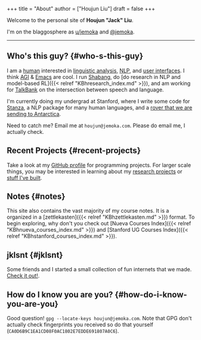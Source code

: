 +++
title = "About"
author = ["Houjun Liu"]
draft = false
+++

Welcome to the personal site of ****Houjun "Jack" Liu****.

I'm on the blaggosphere as [u/jemoka](https://www.reddit.com/user/Jemoka/) and [@jemoka](https://github.com/Jemoka/).

---


## Who's this guy? {#who-s-this-guy}

I am a [human](https://avatars.githubusercontent.com/u/28765741?v=4) interested in [linguistic analysis](http://pubs.asha.org/doi/10.1044/2023_JSLHR-22-00642), [NLP](https://aclanthology.org/2024.crac-1.4.pdf), and [user interfaces](https://www.shabang.io). I think [AGI](https://en.wikipedia.org/wiki/Artificial_general_intelligence) &amp; [Emacs](https://github.com/Jemoka/.emacs.d) are cool. I run [Shabang](https://www.shabang.io), do [do research in NLP and model-based RL]({{< relref "KBhresearch_index.md" >}}), and am working for [TalkBank](https://www.talkbank.org/) on the intersection between speech and language.

I'm currently doing my undergrad at Stanford, where I write some code for [Stanza](https://github.com/stanfordnlp/stanza), a NLP package for many human languages, and a [rover that we are sending to Antarctica](https://github.com/stanford-ssi).

Need to catch me? Email me at `houjun@jemoka.com`. Please do email me, I actually check.


## Recent Projects {#recent-projects}

Take a look at my [GitHub profile](https://github.com/Jemoka/) for programming projects. For larger scale things, you may be interested in learning about my [research projects](https://ai.stanford.edu/~houjun/) or [stuff I've built](https://www.jemoka.com/posts/kbhprojects/).


## Notes {#notes}

This site also contains the vast majority of my course notes. It is a organized in a [zettlekasten]({{< relref "KBhzettlekasten.md" >}}) format. To begin exploring, why don't you check out [Nueva Courses Index]({{< relref "KBhnueva_courses_index.md" >}}) and [Stanford UG Courses Index]({{< relref "KBhstanford_courses_index.md" >}}).


## jklsnt {#jklsnt}

Some friends and I started a small collection of fun internets that we made. [Check it out!](https://www.jklsnt.com/).


## How do I know you are you? {#how-do-i-know-you-are-you}

Good question! `gpg --locate-keys houjun@jemoka.com`. Note that GPG don't actually check fingerprints you received so do that yourself (`CA0D6B9C1EA1CD08F0AC1802E7EDDE691807A0C6`).
